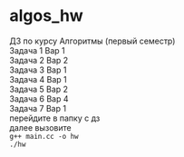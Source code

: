 # algos_hw
ДЗ по курсу Алгоритмы (первый семестр)  
Задача 1 Вар 1  
Задача 2 Вар 2  
Задача 3 Вар 1  
Задача 4 Вар 1  
Задача 5 Вар 2  
Задача 6 Вар 4  
Задача 7 Вар 1  
перейдите в папку с дз  
далее вызовите  
```g++ main.cc -o hw```  
```./hw```